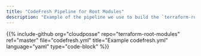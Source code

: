 ```yaml
---
title: "CodeFresh Pipeline for Root Modules"
description: "Example of the pipeline we use to build the `terraform-root-modules` docker image"
---
```


{{% include-github org="cloudposse" repo="terraform-root-modules" ref="master" file="codefresh.yml" title="Example codefresh.yml" language="yaml" type="code-block" %}}
